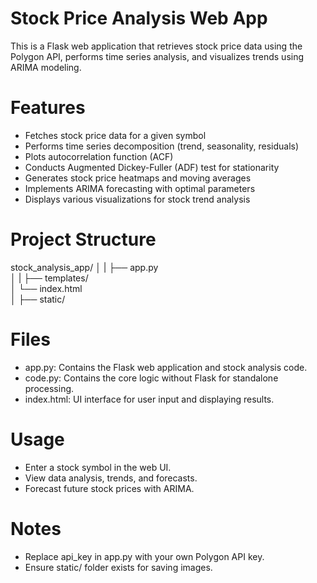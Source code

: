 # Stock Price Analysis Web App

This is a Flask web application that retrieves stock price data using the Polygon API, performs time series analysis, and visualizes trends using ARIMA modeling.

# Features
- Fetches stock price data for a given symbol
- Performs time series decomposition (trend, seasonality, residuals)
- Plots autocorrelation function (ACF)
- Conducts Augmented Dickey-Fuller (ADF) test for stationarity
- Generates stock price heatmaps and moving averages
- Implements ARIMA forecasting with optimal parameters
- Displays various visualizations for stock trend analysis

# Project Structure
stock_analysis_app/
│
|
├── app.py                     
│
|
├── templates/                
│   └──      index.html            
│
├── static/                  

# Files
- app.py: Contains the Flask web application and stock analysis code.
- code.py: Contains the core logic without Flask for standalone processing.
- index.html: UI interface for user input and displaying results.

# Usage
- Enter a stock symbol in the web UI.
- View data analysis, trends, and forecasts.
- Forecast future stock prices with ARIMA.

# Notes
- Replace api_key in app.py with your own Polygon API key.
- Ensure static/ folder exists for saving images.




